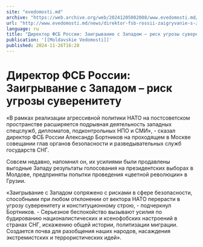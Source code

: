 ```yaml
---
site: "evedomosti.md"
archive: "https://web.archive.org/web/20241205002008/www.evedomosti.md/news/direktor-fsb-rossii-zaigryvanie-s-zapadom-risk-ugrozy-suvere"
url: "http://www.evedomosti.md/news/direktor-fsb-rossii-zaigryvanie-s-zapadom-risk-ugrozy-suvere"
language: ru
title: "Директор ФСБ России: Заигрывание с Западом – риск угрозы суверенитету"
publication: '[[Moldavskie Vedomosti]]'
published: 2024-11-26T16:28
---
```


# Директор ФСБ России: Заигрывание с Западом – риск угрозы суверенитету

«В рамках реализации агрессивной политики НАТО на постсоветском пространстве расширяется подрывная деятельность западных спецслужб, дипломатов, подконтрольных НПО и СМИ», - сказал директор ФСБ России Александр Бортников на проходящем в Москве совещании глав органов безопасности и разведывательных служб государств СНГ.

Совсем недавно, напомнил он, их усилиями были продавлены выгодные Западу результаты голосования на президентских выборах в Молдове, предприняты попытки проведения «цветной революции» в Грузии.

«Заигрывание с Западом сопряжено с рисками в сфере безопасности, способными при любом отклонении от вектора НАТО перерасти в угрозу суверенитету и конституционному строю, - подчеркнул Бортников. - Серьезное беспокойство вызывают усилия по будированию националистических и ксенофобских настроений в странах СНГ, искажению общей истории, политизации миграции. Создается почва для разобщения наших народов, насаждения экстремистских и террористических идей».